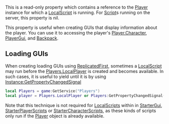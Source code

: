 This is a read-only property which contains a reference to the [Player](https://developer.roblox.com/en-us/api-reference/class/Player) instance for which a [LocalScript](https://developer.roblox.com/en-us/api-reference/class/LocalScript) is running. For [Script](https://developer.roblox.com/en-us/api-reference/class/Script)s running on the server, this property is nil.

This property is useful when creating GUIs that display information about the player. You can use it to accessing the player's [Player.Character](https://developer.roblox.com/en-us/api-reference/property/Player/Character), [PlayerGui](https://developer.roblox.com/en-us/api-reference/class/PlayerGui), and [Backpack](https://developer.roblox.com/en-us/api-reference/class/Backpack).

Loading GUIs
------------

When creating loading GUIs using [ReplicatedFirst](https://developer.roblox.com/en-us/api-reference/class/ReplicatedFirst), sometimes a [LocalScript](https://developer.roblox.com/en-us/api-reference/class/LocalScript) may run before the [Players.LocalPlayer](https://developer.roblox.com/en-us/api-reference/property/Players/LocalPlayer) is created and becomes available. In such cases, it is useful to yield until it is by using [Instance:GetPropertyChangedSignal](https://developer.roblox.com/en-us/api-reference/function/Instance/GetPropertyChangedSignal)

```lua
local Players = game:GetService("Players")
local player = Players.LocalPlayer or Players:GetPropertyChangedSignal("LocalPlayer"):wait()
``` 

Note that this technique is not required for [LocalScripts](https://developer.roblox.com/en-us/api-reference/class/LocalScript) within in [StarterGui](https://developer.roblox.com/en-us/api-reference/class/StarterGui), [StarterPlayerScripts](https://developer.roblox.com/en-us/api-reference/class/StarterPlayerScripts) or [StarterCharacterScripts](https://developer.roblox.com/en-us/api-reference/class/StarterCharacterScripts), as these kinds of scripts only run if the [Player](https://developer.roblox.com/en-us/api-reference/class/Player) object is already available.